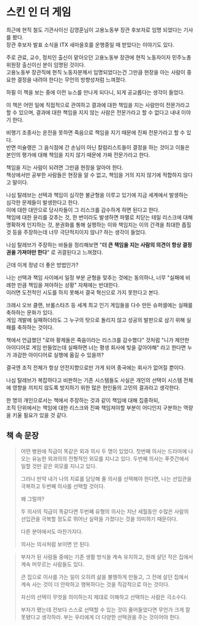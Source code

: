 # 스킨 인 더 게임

최근에 현직 철도 기관사이신 김영훈님이 고용노동부 장관 후보자로 임명 되었다는 기사를 봤다.  
장관 후보자 발표 소식을 ITX 새마을호를 운행중일 때 받았다는 이야기도 있다.  
  
주로 관료, 교수, 정치인 출신이 맡아오던 고용노동부 장관에 현직 노동자이자 민주노총 위원장 출신이신 분이 임명된 것이다.  
고용노동부 장관직에 현직 노동자분께서 임명되었다는건 그만큼 현장을 아는 사람이 중요한 결정을 내려야 한다는 무언의 방향성처럼 느껴졌다.  
  
하필 이 책을 보는 중에 이런 뉴스를 만나게 되다니, 되게 공교롭다는 생각이 들었다.  
  
이 책은 어떤 일에 직접적으로 관여하고 결과에 대한 책임을 지는 사람만이 전문가라고 할 수 있으며, 결과에 대한 책임을 지지 않는 사람은 전문가라고 할 수 없다고 내내 이야기 한다.  
  
비행기 조종사는 운전을 못하면 죽음으로 책임을 지기 때문에 진짜 전문가라고 할 수 있다.  
반면 미슐랭은 그 음식점에 간 손님이 아닌 칼럼리스트들이 결정을 하는 것이고 이들은 본인의 평가에 대해 책임을 지지 않기 때문에 가짜 전문가라고 한다.  
  
책임을 지는 사람이 되려면 그만큼 현장을 알아야 한다.  
책상에서만 공부한 사람들은 현장을 알 수 없고, 책임을 거의 지지 않기에 적합하지 않다고 말이다.  
  
나심 탈레브는 선택과 책임이 심각한 불균형을 이루고 있기에 지금 세계에서 발생하는 심각한 문제들이 발생한다고 한다.  
이에 대한 대안으로 당사자들이 그 리스크를 감수하게 하면 된다고 한다.  
책임에 대한 윤리를 갖추는 것, 한 번이라도 발생하면 파멸로 치닫는 테일 리스크에 대해 명확하게 인지하는 것, 분권화를 통해 실행하는 이와 책임지는 이의 간격을 최대한 좁힐 것 등을 주장하는데 너무 극단적지이지 않나? 하는 생각이 들었다.  
  
나심 탈레브가 주장하는 바들을 정리해보면 "**더 큰 책임을 지는 사람의 의견이 항상 결정권을 가져야만 한다**" 로 귀결된다고 느껴졌다.  
  
근데 이게 정녕 더 좋은 방법인가?  
  
나는 선택과 책임 사이에서 일정 부분 균형을 맞추는 것에는 동의하나, 너무 "실패에 비례한 만큼 책임을 져야하는 상황" 자체에는 반대한다.  
이러면 도전적인 시도를 하지 못해서 결국 혁신으로 가지 못한다고 본다.  
  
크래시 오브 클랜, 브롤스타즈 등 세계 최고 인기 게임들을 다수 만든 슈퍼셀에는 실패를 축하하는 문화가 있다.  
게임 개발에 실패하더라도 그 누구의 탓으로 돌리지 않고 성공의 발판으로 삼기 위해 실패를 축하하는 것이다.  

책에서 언급했던 "로마 황제들은 죽음이라는 리스크를 감수했다" 것처럼 "니가 제안한 아이디어로 게임 만들었는데 실패하면 너는 평생 회사에 빚을 갚아야해" 라고 한다면 누가 과감한 아이디어로 실행에 옮길 수 있을까?  
  
결국엔 조직 전체가 항상 안전지향으로만 가게 되어 종국에는 회사가 없어질 뿐이다.  

나심 탈레브가 복잡하다고 비판하는 기존 시스템들도 사실은 개인의 선택이 시스템 전체에 영향을 끼치지 않도록 방지하기 위한 많은 현인들의 고민의 결과라고 생각한다.  
   
한 명의 개인으로서는 책에서 주장하는 것과 같이 책임에 대해 집중하되,  
조직 단위에서는 책임에 대한 리스크와 진짜 책임져야할 부분이 어디인지 구분하는 역량을 키울 필요가 있을 것 같다.  


## 책 속 문장

> 어떤 병원에 직급이 똑같은 외과 의사 두 명이 있었다.
첫번째 의사는 드라마에 나오는
유능한 외과의의 전형적인 외모를 지니고 있다.
두번째 의사는 푸줏간에서 일할 것만
같은 외모를 지니고 있다.
> 
> 그러나 만약 내가 나의 치료를 담당해 줄
의사를 선택해야 한다면,
나는 선입관을 극복하고
두번째 의사를 선택할 것이다.
> 
> 왜 그럴까?
> 
> 두 의사의 직급이 똑같다면
두번째 유형의 의사는
지난 세월동안 수많은 사람의 선입관을
극복할 정도로 뛰어난 실력을 가졌다는 것을
의미하기 때문이다.
> 
> 다른 분야에서도 마찬가지다.
> 
>의사는 의사처럼 보이면 안 된다.


> 부자가 된 사람들 중에는
기존 생활 방식을 계속 유지하고,
원래 살던 작은 집에서
계속 머무르는 사람들도 있다.
> 
> 큰 집으로 이사를 가는 일이
오히려 삶을 불행하게 만들고,
그 전에 살던 집에서 계속 사는 것이
더 안락하고 행복하다는 것을
직감적으로 아는 것이다.
> 
> 자신의 선택이 무엇을 의미하는지
제대로 이해하고
선택하는 사람은 극소수다.
> 
> 부자가 됐는데 전보다
스스로 선택할 수 있는 것이 줄어들었다면
무언가 크게 잘못됐다고 생각하라.
부는 우리에게 더 다양한 선택권을
주는 것이어야 한다.